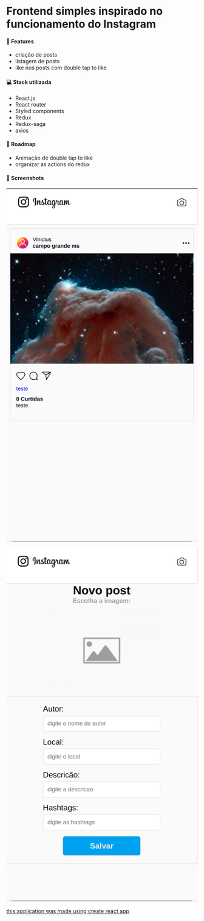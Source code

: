 # Frontend simples inspirado no funcionamento do Instagram

#### :page_facing_up: Features

- criação de posts
- listagem de posts
- like nos posts com double tap to like

#### :computer: ​Stack utilizada

- React.js
- React router
- Styled components
- Redux
- Redux-saga
- axios

#### :rocket: Roadmap

- Animação de double tap to like
- organizar as actions do redux

#### :iphone: Screenshots

![Tela feed](.//screenshots/TelaFeed.png)

![tela Novo Post](./screenshots/TelaNovoPost.png)

[this application was made using create react app](create_react_app.md)
